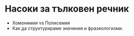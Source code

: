 # Насоки за тълковен речник

- Хомонимия vs Полисемия
- Как да структурираме значения и фразеологизми.
